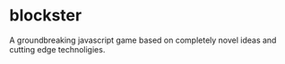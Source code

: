 # blockster

A groundbreaking javascript game based on completely novel ideas and cutting edge technoligies.
